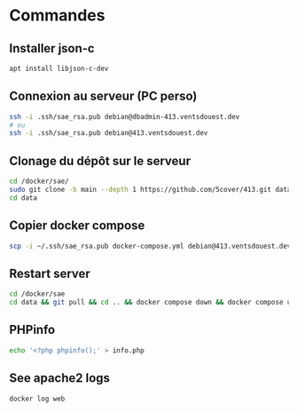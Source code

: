 # Commandes

## Installer json-c

```sh
apt install libjson-c-dev
```

## Connexion au serveur (PC perso)

```bash
ssh -i .ssh/sae_rsa.pub debian@dbadmin-413.ventsdouest.dev
# ou
ssh -i .ssh/sae_rsa.pub debian@413.ventsdouest.dev
```

## Clonage du dépôt sur le serveur

```bash
cd /docker/sae/
sudo git clone -b main --depth 1 https://github.com/5cover/413.git data
cd data
```

## Copier docker compose

```bash
scp -i ~/.ssh/sae_rsa.pub docker-compose.yml debian@413.ventsdouest.dev:/docker/sae/docker-compose.yml
```

## Restart server
  
```bash
cd /docker/sae
cd data && git pull && cd .. && docker compose down && docker compose up -d
```

## PHPinfo

```bash
echo '<?php phpinfo();' > info.php
```

## See apache2 logs

```bash
docker log web
```

